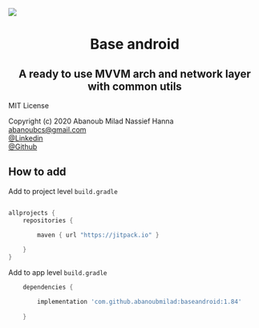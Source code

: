 [![](https://jitpack.io/v/abanoubmilad/baseandroid.svg)](https://jitpack.io/#abanoubmilad/baseandroid)

<h1 align="center">
Base android 
</h1>

<h2 align="center">
A ready to use MVVM arch and network layer with common utils</h2>

MIT License

Copyright (c) 2020 Abanoub Milad Nassief Hanna\
abanoubcs@gmail.com\
[@Linkedin](https://www.linkedin.com/in/abanoubmilad/)\
[@Github](https://github.com/abanoubmilad)


## How to add

Add to project level `build.gradle`

```Groovy

allprojects {
    repositories {

        maven { url "https://jitpack.io" }
        
    }
}
```

Add to app level `build.gradle`

```Groovy
    dependencies {

        implementation 'com.github.abanoubmilad:baseandroid:1.84'
        
    }
```